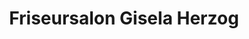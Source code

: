 ---
title: "Friseursalon Gisela Herzog"
url: /halsbruecke/friseursalon-gisela-herzog/
shop: Friseur
---